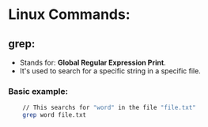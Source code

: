 # Linux Commands:

## grep:
- Stands for: **Global Regular Expression Print**.
- It's used to search for a specific string in a specific file.

### Basic example:
```sh
    // This searchs for "word" in the file "file.txt"
    grep word file.txt
```